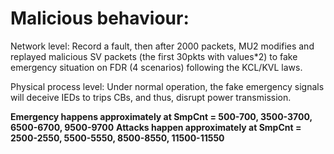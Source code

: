 # Malicious behaviour:

Network level: Record a fault, then after 2000 packets, MU2 modifies and replayed malicious SV packets (the first 30pkts with values*2) to fake emergency situation on FDR (4 scenarios) following the KCL/KVL laws.

Physical process level: Under normal operation, the fake emergency signals will deceive IEDs to trips CBs, and thus, disrupt power transmission.

**Emergency happens approximately at SmpCnt = 500-700, 3500-3700, 6500-6700, 9500-9700**
**Attacks happen approximately at SmpCnt = 2500-2550, 5500-5550, 8500-8550, 11500-11550**